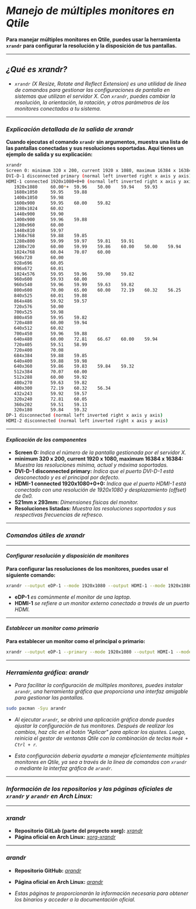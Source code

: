 <!-- Autor: Daniel Benjamin Perez Morales -->
<!-- GitHub: https://github.com/DanielPerezMoralesDev13 -->
<!-- Correo electrónico: danielperezdev@proton.me -->

# ***Manejo de múltiples monitores en Qtile***

**Para manejar múltiples monitores en Qtile, puedes usar la herramienta `xrandr` para configurar la resolución y la disposición de tus pantallas.**

---

## ***¿Qué es xrandr?***

- *`xrandr` (X Resize, Rotate and Reflect Extension) es una utilidad de línea de comandos para gestionar las configuraciones de pantalla en sistemas que utilizan el servidor X. Con `xrandr`, puedes cambiar la resolución, la orientación, la rotación, y otros parámetros de los monitores conectados a tu sistema.*

---

### ***Explicación detallada de la salida de xrandr***

**Cuando ejecutas el comando `xrandr` sin argumentos, muestra una lista de las pantallas conectadas y sus resoluciones soportadas. Aquí tienes un ejemplo de salida y su explicación:**

```bash
xrandr
Screen 0: minimum 320 x 200, current 1920 x 1080, maximum 16384 x 16384
DVI-D-1 disconnected primary (normal left inverted right x axis y axis)
HDMI-1 connected 1920x1080+0+0 (normal left inverted right x axis y axis) 521mm x 293mm
   1920x1080     60.00*+  59.96    50.00    59.94    59.93  
   1680x1050     59.95    59.88  
   1400x1050     59.98  
   1600x900      59.95    60.00    59.82  
   1280x1024     60.02  
   1440x900      59.90  
   1400x900      59.96    59.88  
   1280x960      60.00  
   1440x810      59.97  
   1368x768      59.88    59.85  
   1280x800      59.99    59.97    59.81    59.91  
   1280x720      60.00    59.99    59.86    60.00    50.00    59.94    59.74  
   1024x768      60.04    70.07    60.00  
   960x720       60.00  
   928x696       60.05  
   896x672       60.01  
   1024x576      59.95    59.96    59.90    59.82  
   960x600       59.93    60.00  
   960x540       59.96    59.99    59.63    59.82  
   800x600       70.00    65.00    60.00    72.19    60.32    56.25  
   840x525       60.01    59.88  
   864x486       59.92    59.57  
   720x576       50.00  
   700x525       59.98  
   800x450       59.95    59.82  
   720x480       60.00    59.94  
   640x512       60.02  
   700x450       59.96    59.88  
   640x480       60.00    72.81    66.67    60.00    59.94  
   720x405       59.51    58.99  
   720x400       70.08  
   684x384       59.88    59.85  
   640x400       59.88    59.98  
   640x360       59.86    59.83    59.84    59.32  
   512x384       70.07    60.00  
   512x288       60.00    59.92  
   480x270       59.63    59.82  
   400x300       72.19    60.32    56.34  
   432x243       59.92    59.57  
   320x240       72.81    60.05  
   360x202       59.51    59.13  
   320x180       59.84    59.32  
DP-1 disconnected (normal left inverted right x axis y axis)
HDMI-2 disconnected (normal left inverted right x axis y axis)
```

---

#### ***Explicación de los componentes***

- **Screen 0:** *Indica el número de la pantalla gestionada por el servidor X.*
- **minimum 320 x 200, current 1920 x 1080, maximum 16384 x 16384:** *Muestra las resoluciones mínima, actual y máxima soportadas.*
- **DVI-D-1 disconnected primary:** *Indica que el puerto DVI-D-1 está desconectado y es el principal por defecto.*
- **HDMI-1 connected 1920x1080+0+0:** *Indica que el puerto HDMI-1 está conectado con una resolución de 1920x1080 y desplazamiento (offset) de 0x0.*
- **521mm x 293mm:** *Dimensiones físicas del monitor.*
- **Resoluciones listadas:** *Muestra las resoluciones soportadas y sus respectivas frecuencias de refresco.*

---

### ***Comandos útiles de xrandr***

---

#### ***Configurar resolución y disposición de monitores***

**Para configurar las resoluciones de los monitores, puedes usar el siguiente comando:**

```bash
xrandr --output eDP-1 --mode 1920x1080 --output HDMI-1 --mode 1920x1080
```

- **eDP-1** *es comúnmente el monitor de una laptop.*
- **HDMI-1** *se refiere a un monitor externo conectado a través de un puerto HDMI.*

---

#### ***Establecer un monitor como primario***

**Para establecer un monitor como el principal o primario:**

```bash
xrandr --output eDP-1 --primary --mode 1920x1080 --output HDMI-1 --mode 1920x1080
```

---

### ***Herramienta gráfica: arandr***

- *Para facilitar la configuración de múltiples monitores, puedes instalar `arandr`, una herramienta gráfica que proporciona una interfaz amigable para gestionar las pantallas.*

```bash
sudo pacman -Syu arandr
```

- *Al ejecutar `arandr`, se abrirá una aplicación gráfica donde puedes ajustar la configuración de tus monitores. Después de realizar los cambios, haz clic en el botón "Aplicar" para aplicar los ajustes. Luego, reinicia el gestor de ventanas Qtile con la combinación de teclas `Mod4 + Ctrl + r`.*

- *Esta configuración debería ayudarte a manejar eficientemente múltiples monitores en Qtile, ya sea a través de la línea de comandos con `xrandr` o mediante la interfaz gráfica de `arandr`.*

---

### ***Información de los repositorios y las páginas oficiales de `xrandr` y `arandr` en Arch Linux:***

---

### ***xrandr***

- **Repositorio GitLab (parte del proyecto xorg):** *[xrandr](https://gitlab.freedesktop.org/xorg/app/xrandr "https://gitlab.freedesktop.org/xorg/app/xrandr")*
- **Página oficial en Arch Linux:** *[xorg-xrandr](https://archlinux.org/packages/extra/x86_64/xorg-xrandr/ "https://archlinux.org/packages/extra/x86_64/xorg-xrandr/")*

---

### ***arandr***

- **Repositorio GitHub:** *[arandr](https://github.com/chrysn/arandr "https://github.com/chrysn/arandr")*
- **Página oficial en Arch Linux:** *[arandr](https://archlinux.org/packages/community/any/arandr/ "https://archlinux.org/packages/community/any/arandr/")*

- *Estas páginas te proporcionarán la información necesaria para obtener los binarios y acceder a la documentación oficial.*
